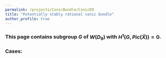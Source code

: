 ```yaml
---
permalink: /projects/ConicBundle/ConicD9
title: "Potentially stably rational conic bundle"
author_profile: true
---
```


### This page contains subgroup $G$ of $W(D_9)$ with $H^1(G,Pic(\bar{X}))=0$.


### Cases: